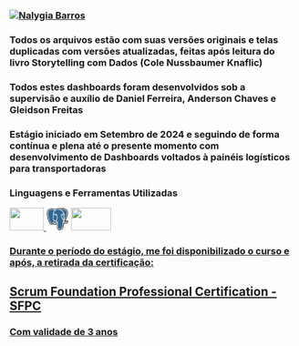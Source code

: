 <h3><a href="https://nalygiabarros.github.io/">
   <img alt="Nalygia Barros" src="https://readme-typing-svg.herokuapp.com/?lines=Arquivos+relacionados+aos+trabalhos;desenvolvidos+durante+Estágio+em+BI;na+GW+Sistemas&font=Fira%20Code&width=440&height=45&color=68C3D4&vCenter=true&size=21"></a> 
  </h3>

<h3>Todos os arquivos estão com suas versões originais e telas duplicadas com versões atualizadas, feitas após leitura do livro Storytelling com Dados (Cole Nussbaumer Knaflic)</h3>

<h3>Todos estes dashboards foram desenvolvidos sob a supervisão e auxílio de Daniel Ferreira, Anderson Chaves e Gleidson Freitas</h3>

<h3>Estágio iniciado em Setembro de 2024 e seguindo de forma contínua e plena até o presente momento com desenvolvimento de Dashboards voltados à painéis logísticos para transportadoras</h3>

<h3>Linguagens e Ferramentas Utilizadas</h3>
<p>
<!-- Power Bi -->
   <a href="https://github.com/nalygiabarros/nalygiabarros.github.io" > 
   <img src="https://logohistory.net/wp-content/uploads/2023/05/Power-BI-Symbol.png" width="60" height="40"/>  
<!-- Postgresql -->
   <a href="https://github.com/hud0shnik/golang-to-do" >
   <img src="https://raw.githubusercontent.com/devicons/devicon/master/icons/postgresql/postgresql-original.svg" alt="Postgresql" width="40" height="40"/></a>
<!-- SQL -->
   <a href="https://github.com/nalygiabarros/nalygiabarros.github.io" > 
   <img src="https://upload.wikimedia.org/wikipedia/commons/8/87/Sql_data_base_with_logo.png" width="70" height="40"/>
</p>

<h3>Durante o período do estágio, me foi disponibilizado o curso e após, a retirada da certificação:</h3>
<h2> Scrum Foundation Professional Certification - SFPC </h2>
<h3>Com validade de 3 anos</h3>

